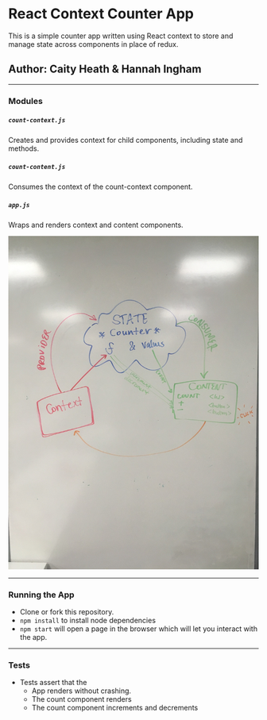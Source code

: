 # React Context Counter App

This is a simple counter app written using React context to store and manage state across components in place of redux.

## Author: Caity Heath & Hannah Ingham

---

### Modules
##### `count-context.js`
Creates and provides context for child components, including state and methods.

##### `count-content.js`
Consumes the context of the count-context component.

##### `app.js`
Wraps and renders context and content components. 


![](./assets/IMG_3341.JPG)

--- 

### Running the App

* Clone or fork this repository.
* `npm install` to install node dependencies
* `npm start` will open a page in the browser which will let you interact with the app. 

---

### Tests

* Tests assert that the
    * App renders without crashing.
    * The count component renders
    * The count component increments and decrements
    

